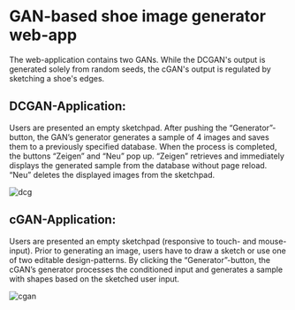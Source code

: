 # GAN-based shoe image generator web-app

The web-application contains two GANs. While the DCGAN's output is generated solely from random seeds, the cGAN's output is regulated by sketching a shoe's edges.

## DCGAN-Application:
Users are presented an empty sketchpad. After pushing the “Generator”-button, the GAN’s generator generates a sample of 4 images and saves them to a previously specified database. When the process is completed, the buttons “Zeigen” and “Neu” pop up. “Zeigen” retrieves and immediately displays the generated sample from the database without page reload. “Neu” deletes the displayed images from the sketchpad.

![dcg](https://user-images.githubusercontent.com/76814718/106265499-6a346f80-6227-11eb-8bed-3c1899cdd1b0.png)

## cGAN-Application:
Users are presented an empty sketchpad (responsive to touch- and mouse-input). Prior to generating an image, users have to draw a sketch or use one of two editable design-patterns. By clicking the “Generator”-button, the cGAN’s generator processes the conditioned input and generates a sample with shapes based on the sketched user input.

![cgan](https://user-images.githubusercontent.com/76814718/106265494-67397f00-6227-11eb-848d-16fbaeedf048.png)
